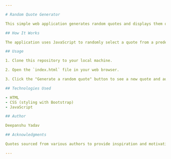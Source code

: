```yaml
---

# Random Quote Generator

This simple web application generates random quotes and displays them on a webpage. It can be a great addition to your website or project to provide inspiration and motivation.

## How It Works

The application uses JavaScript to randomly select a quote from a predefined list and display it on the webpage. It also shows the author's name.

## Usage

1. Clone this repository to your local machine.

2. Open the `index.html` file in your web browser.

3. Click the "Generate a random quote" button to see a new quote and author displayed on the webpage.

## Technologies Used

- HTML
- CSS (styling with Bootstrap)
- JavaScript

## Author

Deepanshu Yadav

## Acknowledgments

Quotes sourced from various authors to provide inspiration and motivation.

---
```


